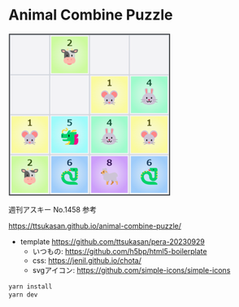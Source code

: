 # Animal Combine Puzzle

<img src="./screenshot.png">

週刊アスキー No.1458 参考

https://ttsukasan.github.io/animal-combine-puzzle/

- template https://github.com/ttsukasan/pera-20230929
  - いつもの: https://github.com/h5bp/html5-boilerplate
  - css: https://jenil.github.io/chota/
  - svgアイコン: https://github.com/simple-icons/simple-icons

```
yarn install
yarn dev
```
